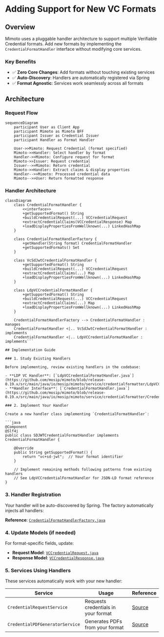 # Adding Support for New VC Formats

## Overview

Mimoto uses a pluggable handler architecture to support multiple Verifiable Credential formats. Add new formats by implementing the `CredentialFormatHandler` interface without modifying core services.

### Key Benefits
- ✅ **Zero Core Changes**: Add formats without touching existing services
- ✅ **Auto-Discovery**: Handlers are automatically registered via Spring
- ✅ **Format Agnostic**: Services work seamlessly across all formats

## Architecture

### Request Flow
```mermaid
sequenceDiagram
    participant User as Client App
    participant Mimoto as Mimoto BFF
    participant Issuer as Credential Issuer
    participant Handler as Format Handler

    User->>Mimoto: Request Credential (format specified)
    Mimoto->>Handler: Select handler by format
    Handler->>Mimoto: Configure request for format
    Mimoto->>Issuer: Request credential
    Issuer-->>Mimoto: Return credential
    Mimoto->>Handler: Extract claims & display properties
    Handler-->>Mimoto: Processed credential data
    Mimoto-->>User: Return formatted response
```

### Handler Architecture
```mermaid
classDiagram
    class CredentialFormatHandler {
        <<interface>>
        +getSupportedFormat() String
        +buildCredentialRequest(...) VCCredentialRequest
        +extractCredentialClaims(VCCredentialResponse) Map
        +loadDisplayPropertiesFromWellknown(...) LinkedHashMap
    }
    
    class CredentialFormatHandlerFactory {
        +getHandler(String format) CredentialFormatHandler
        +getSupportedFormats() Set
    }
    
    class VcSdJwtCredentialFormatHandler {
        +getSupportedFormat() String
        +buildCredentialRequest(...) VCCredentialRequest
        +extractCredentialClaims(...) Map
        +loadDisplayPropertiesFromWellknown(...) LinkedHashMap
    }
    
    class LdpVCCredentialFormatHandler {
        +getSupportedFormat() String
        +buildCredentialRequest(...) VCCredentialRequest
        +extractCredentialClaims(...) Map
        +loadDisplayPropertiesFromWellknown(...) LinkedHashMap
    }
    
    CredentialFormatHandlerFactory --> CredentialFormatHandler : manages
    CredentialFormatHandler <|.. VcSdJwtCredentialFormatHandler : implements
    CredentialFormatHandler <|.. LdpVCCredentialFormatHandler : implements```

## Implementation Guide

### 1. Study Existing Handlers

Before implementing, review existing handlers in the codebase:

- **LDP VC Handler**: [`LdpVCCredentialFormatHandler.java`](https://github.com/mosip/mimoto/blob/release-0.19.x/src/main/java/io/mosip/mimoto/service/credentialformatter/LdpVCCredentialFormatHandler.java)
- **Handler Interface**: [`CredentialFormatHandler.java`](https://github.com/mosip/mimoto/blob/release-0.19.x/src/main/java/io/mosip/mimoto/service/credentialformatter/CredentialFormatHandler.java)

### 2. Implement Your Handler

Create a new handler class implementing `CredentialFormatHandler`:

```java
@Component
@Slf4j
public class SDJWTCredentialFormatHandler implements CredentialFormatHandler {
    
    @Override
    public String getSupportedFormat() {
        return "vc+sd-jwt";  // Your format identifier
    }
    
    // Implement remaining methods following patterns from existing handlers
    // See LdpVCCredentialFormatHandler for JSON-LD format reference
}
```

### 3. Handler Registration

Your handler will be auto-discovered by Spring. The factory automatically injects all handlers:

**Reference**: [`CredentialFormatHandlerFactory.java`](https://github.com/mosip/mimoto/blob/release-0.19.x/src/main/java/io/mosip/mimoto/service/credentialformatter/CredentialFormatHandlerFactory.java)

### 4. Update Models (if needed)

For format-specific fields, update:
- **Request Model**: [`VCCredentialRequest.java`](https://github.com/mosip/mimoto/blob/release-0.19.x/src/main/java/io/mosip/mimoto/dto/openid4vci/VCCredentialRequest.java)
- **Response Model**: [`VCCredentialResponse.java`](https://github.com/mosip/mimoto/blob/release-0.19.x/src/main/java/io/mosip/mimoto/dto/openid4vci/VCCredentialResponse.java)

### 5. Services Using Handlers

These services automatically work with your new handler:

| Service | Usage | Reference |
|---------|-------|-----------|
| `CredentialRequestService` | Requests credentials in your format | [Source](https://github.com/mosip/mimoto/blob/release-0.19.x/src/main/java/io/mosip/mimoto/service/CredentialRequestService.java) |
| `CredentialPDFGeneratorService` | Generates PDFs from your format | [Source](https://github.com/mosip/mimoto/blob/release-0.19.x/src/main/java/io/mosip/mimoto/service/CredentialPDFGeneratorService.java) |
